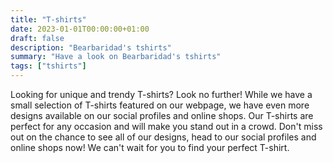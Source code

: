 ```yaml
---
title: "T-shirts"
date: 2023-01-01T00:00:00+01:00
draft: false
description: "Bearbaridad's tshirts"
summary: "Have a look on Bearbaridad's tshirts"
tags: ["tshirts"]
---
```


Looking for unique and trendy T-shirts? Look no further! While we have a small selection of T-shirts featured on our webpage, we have even more designs available on our social profiles and online shops. Our T-shirts are perfect for any occasion and will make you stand out in a crowd. Don't miss out on the chance to see all of our designs, head to our social profiles and online shops now! We can't wait for you to find your perfect T-shirt.
